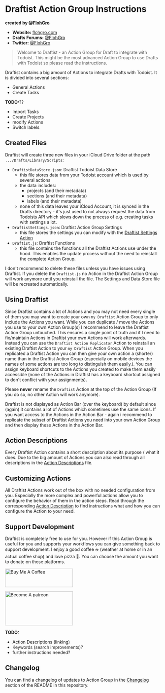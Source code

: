 # Draftist Action Group Instructions

**created by [@FlohGro](https://mobile.twitter.com/FlohGro)**

- **Website:** [flohgro.com](https://flohgro.com)  
- **Drafts Forums:** [@FlohGro](https://forums.getdrafts.com/u/flohgro/summary)
- **Twitter:** [@FlohGro](https://twitter.com/FlohGro)


> Welcome to Draftist - an Action Group for Draft to integrate with Todoist. This might be the most advanced Action Group to use Drafts with Todoist so please read the instructions.

Draftist contains a big amount of Actions to integrate Drafts with Todoist.
It is divided into several sections:

- General Actions
- Create Tasks

**TODO:**??
- Import Tasks
- Create Projects
- modify Actions
- Switch labels

## Created Files

Draftist will create three new files in your iCloud Drive folder at the path `.../Drafts/Library/Scripts`:

- `DraftistDataStore.json`: Draftist Todoist Data Store
  - this file stores data from your Todoist account which is used by several actions
  - the data includes:
    - projects (and their metadata)
    - sections (and their metadata)
    - labels (and their metadata)
  - none of this data leaves your iCloud Account, it is synced in the Drafts directory - it's just used to not always request the data from Todoists API which slows down the process of e.g. creating tasks with settings a lot.
- `DraftistSettings.json`: Draftist Action Group Settings
  - this file stores the settings you can modify with the [Draftist Settings Action](https://github.com/FlohGro-dev/Draftist/blob/main/Action%20Descriptions.md#Draftist%20Settings)
- `Draftist.js`: Draftist Functions
  - this file contains the functions all the Draftist Actions use under the hood. This enables the update process without the need to reinstall the complete Action Group.

I don't recommend to delete these files unless you have issues using Draftist. If you delete the `Draftist.js` no Action in the Draftist Action Group will work anymore until you reinstall the file. The Settings and Data Store file will be recreated automatically.

## Using Draftist

Since Draftist contains a lot of Actions and you may not need every single of them you may want to create your own `my Draftist` Action Group to only include the Actions you want.
While you can duplicate / move the Actions you use to your own Action Group(s) I recommend to leave the Draftist Action Group untouched. This ensures a single point of truth and if I need to fix/maintain Actions in Draftist your own Actions will work afterwards. Instead you can use the `Draftist Action Replicator` Action to reinstall an existing Draftist Action to your `my Draftist` Action Group. When you replicated a Draftist Action you can then give your own action a (shorter) name than in the Draftist Action Group (especially on mobile devices the names of some actions are too long to distinguish them easily.).
You can assign keyboard shortcuts to the Actions you created to make them easily accessible (none of the Actions in Draftist has a keyboard shortcut assigned to don't conflict with your assignments).

Please **never** rename the `Draftist` Action at the top of the Action Group (If you do so, no other Action will work anymore).

Draftist is not displayed as Action Bar (over the keyboard) by default since (again) it contains a lot of Actions which sometimes use the same icons. If you want access to the Actions in the Action Bar - again i recommend to replicate the subset of Draftist Actions you need into your own Action Group and then display these Actions in the Action Bar.

## Action Descriptions

Every Draftist Action contains a short description about its purpose / what it does. Due to the big amount of Actions you can also read through all descriptions in the [Action Descriptions](https://github.com/FlohGro-dev/Draftist/blob/main/Action%20Descriptions.md) file.

## Customizing Actions

All Draftist Actions work out of the box with no needed configuration from you. Especially the more complex and powerful actions allow you to configure the behavior of them in the action steps. Read through the corresponding [Action Description](https://github.com/FlohGro-dev/Draftist/blob/main/Action%20Descriptions.md) to find instructions what and how you can configure the Action to your need.

## Support Development

Draftist is completely free to use for you. However if this Action Group is useful for you and supports your workflows you can give something back to support development.
I enjoy a good coffee ☕️ (weather at home or in an actual coffee shop) and love pizza 🍕.
You can choose the amount you want to donate on those platforms.

<a href="https://www.buymeacoffee.com/flohgro" target="_blank"><img src="https://cdn.buymeacoffee.com/buttons/v2/default-blue.png" alt="Buy Me A Coffee" style="height: 60px !important;width: 220px !important;" ></a>

<a href="https://www.patreon.com/flohgro" target="_blank"><img src="https://user-images.githubusercontent.com/13785667/162812708-55b96cdc-8c32-4433-a340-6dd4c1f7326d.jpg" alt="Become A patreon" style="height: 110px !important;width: 220px !important;" ></a>

**TODO:**
- Action Descriptions (linking)
- Keywords (search improvements)?
- further instructions needed?

## Changelog

You can find a changelog of updates to Action Group in the [Changelog](https://github.com/FlohGro-dev/Draftist#changelog) section of the README in this repository.
